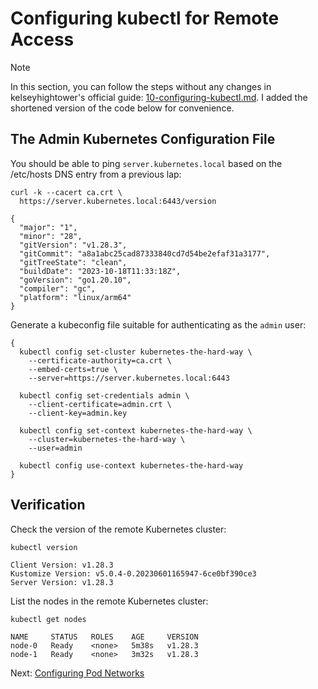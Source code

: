 # Configuring kubectl for Remote Access

> [!NOTE]
> In this section, you can follow the steps without any changes in kelseyhightower's official guide: [10-configuring-kubectl.md](https://github.com/kelseyhightower/kubernetes-the-hard-way/blob/master/docs/10-configuring-kubectl.md). I added the shortened version of the code below for convenience.

## The Admin Kubernetes Configuration File

You should be able to ping `server.kubernetes.local` based on the /etc/hosts DNS entry from a previous lap:

```
curl -k --cacert ca.crt \
  https://server.kubernetes.local:6443/version
```

```
{
  "major": "1",
  "minor": "28",
  "gitVersion": "v1.28.3",
  "gitCommit": "a8a1abc25cad87333840cd7d54be2efaf31a3177",
  "gitTreeState": "clean",
  "buildDate": "2023-10-18T11:33:18Z",
  "goVersion": "go1.20.10",
  "compiler": "gc",
  "platform": "linux/arm64"
}
```

Generate a kubeconfig file suitable for authenticating as the `admin` user:

```
{
  kubectl config set-cluster kubernetes-the-hard-way \
    --certificate-authority=ca.crt \
    --embed-certs=true \
    --server=https://server.kubernetes.local:6443

  kubectl config set-credentials admin \
    --client-certificate=admin.crt \
    --client-key=admin.key

  kubectl config set-context kubernetes-the-hard-way \
    --cluster=kubernetes-the-hard-way \
    --user=admin

  kubectl config use-context kubernetes-the-hard-way
}
```

## Verification

Check the version of the remote Kubernetes cluster:

```
kubectl version
```

```
Client Version: v1.28.3
Kustomize Version: v5.0.4-0.20230601165947-6ce0bf390ce3
Server Version: v1.28.3
```

List the nodes in the remote Kubernetes cluster:

```
kubectl get nodes
```

```
NAME     STATUS   ROLES    AGE     VERSION
node-0   Ready    <none>   5m38s   v1.28.3
node-1   Ready    <none>   3m32s   v1.28.3
```

Next: [Configuring Pod Networks](https://github.com/Jaecom/kubernetes-the-hard-way-raspberrypi-docker/blob/main/docs/11-pod-network-routes.md)
